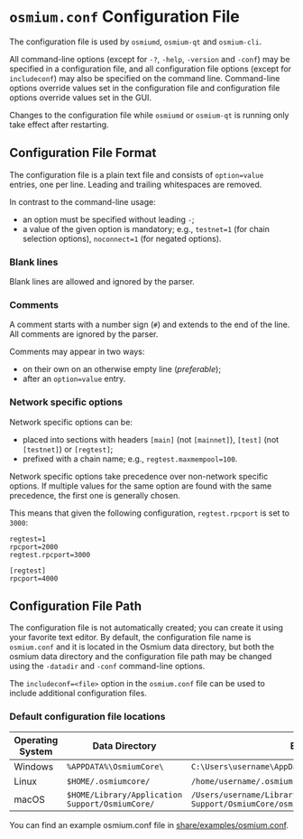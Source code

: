 # `osmium.conf` Configuration File

The configuration file is used by `osmiumd`, `osmium-qt` and `osmium-cli`.

All command-line options (except for `-?`, `-help`, `-version` and `-conf`) may be specified in a configuration file, and all configuration file options (except for `includeconf`) may also be specified on the command line. Command-line options override values set in the configuration file and configuration file options override values set in the GUI.

Changes to the configuration file while `osmiumd` or `osmium-qt` is running only take effect after restarting.

## Configuration File Format

The configuration file is a plain text file and consists of `option=value` entries, one per line. Leading and trailing whitespaces are removed.

In contrast to the command-line usage:
- an option must be specified without leading `-`;
- a value of the given option is mandatory; e.g., `testnet=1` (for chain selection options), `noconnect=1` (for negated options).

### Blank lines

Blank lines are allowed and ignored by the parser.

### Comments

A comment starts with a number sign (`#`) and extends to the end of the line. All comments are ignored by the parser.

Comments may appear in two ways:
- on their own on an otherwise empty line (_preferable_);
- after an `option=value` entry.

### Network specific options

Network specific options can be:
- placed into sections with headers `[main]` (not `[mainnet]`), `[test]` (not `[testnet]`) or `[regtest]`;
- prefixed with a chain name; e.g., `regtest.maxmempool=100`.

Network specific options take precedence over non-network specific options.
If multiple values for the same option are found with the same precedence, the
first one is generally chosen.

This means that given the following configuration, `regtest.rpcport` is set to `3000`:

```
regtest=1
rpcport=2000
regtest.rpcport=3000

[regtest]
rpcport=4000
```

## Configuration File Path

The configuration file is not automatically created; you can create it using your favorite text editor. By default, the configuration file name is `osmium.conf` and it is located in the Osmium data directory, but both the osmium data directory and the configuration file path may be changed using the `-datadir` and `-conf` command-line options.

The `includeconf=<file>` option in the `osmium.conf` file can be used to include additional configuration files.

### Default configuration file locations

Operating System | Data Directory | Example Path
-- | -- | --
Windows | `%APPDATA%\OsmiumCore\` | `C:\Users\username\AppData\Roaming\OsmiumCore\osmium.conf`
Linux | `$HOME/.osmiumcore/` | `/home/username/.osmiumcore/osmium.conf`
macOS | `$HOME/Library/Application Support/OsmiumCore/` | `/Users/username/Library/Application Support/OsmiumCore/osmium.conf`

You can find an example osmium.conf file in [share/examples/osmium.conf](../share/examples/osmium.conf).
